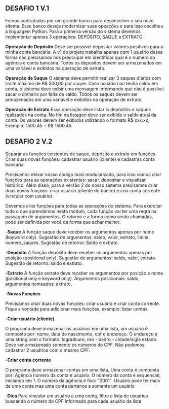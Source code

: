 ## DESAFIO 1 V.1

Fomos contratados por um grande banco para desenvolver o seu novo sitema. Esse banco deseja modernizar suas opeações e para isso escolheu a linguagem Python. Para a primeira versão do sistema devemos implementar apenas 3 operações: DEPÓSITO, SAQUE e EXTRATO.

**Operação de Depósito**
Deve ser possível depositar valores positivos para a minha conta bancária. A v1 do projeto trabalha apenas com 1 usuário dessa forma não precisamos nos preocupar em identificar qual é o número da agência e conta bancária. Todos os depositos devem ser armazenados em uma variável e exibidos na operação de extrato.

**Operação de Saque**
O sistema deve permitir realizar 3 saques diários com limite máximo de R$ 500,00 por saque. Caso usuário não tenha saldo em conta, o sistema deve exibir uma mensagem informando que não é possível sacar o dinheiro por falta de saldo. Todos os saques devem ser armazenados em uma variável e exibidos na operação de extrato.

**Operação de Extrato**
Essa operação deve listar is depósitos e saques realizados na conta. No fim da listagen deve ser exibido o saldo atual da conta.
Os valores devem ser exibidos utilizando o formato R$ xxx.xx, Exemplo: 1500.45 = R$ 1500.45

## DESAFIO 2 V.2

Separar as funções existentes de saque, depósito e extrato em funções. Criar duas novas funções: cadastrar usuário (cliente) e cadastras conta bancária.

Precisamos deixar nosso código mais modularizado, para isso vamos criar funções para as operações existentes: sacar, depositar e visualizar histórico. Além disso, para a versão 2 do nosso sistema precisamos criar duas novas funções: criar usuário (cliente do banco) e cria conta corrente (vincular com usuário).

Devemos criar funções para todas as operações do sistema. Para exercitar tudo o que aprendemos neste módulo, cada função vai ter uma regra na passagem de argumentos. O retorno e a forma como serão chamadas, pode ser definida por você da forma que achar melhor.

-**Saque**
A função saque deve receber os argumentos apenas por nome (keyword only). Sugestão de argumentos: saldo, valor, extrato, limite, numero_saques. Sugestão de retorno: Saldo e extrato.

-**Depósito**
A função depósito deve receber os argumentos apenas por posição (positional only). Sugestão de argumentos: saldo, valor, extrato. Sugestão de retorno: saldo e extrato.

-**Extrato**
A função extrato deve receber os argumentos por posição e nome (positional only e keyword only). Argumentos posicionais: saldo, argumentos nomeados: extrato.

-**Novas Funções**

Precisamos criar duas novas funções: criar usuário e criar conta corrente. Fique a vontade para adicionar mais funções, exemplo: listar contas.

-**Criar usuário (cliente)**

O programa deve armazenar os usuários em uma lista, um usuário é composto por: nome, data de nascimento, cpf e endereço. O endereço é uma string com o formato: logradouro, nro - bairro - cidade/sigla estado. Deve ser armazenado somento os números do CPF. Não podemos cadastrar 2 usuários com o mesmo CPF.

-**Criar conta corrente**

O programa deve armazenar contas em uma lista, Uma conta é composta por: Agência número da conta e usuário. O número da conta é sequencial, iniciando em 1. O número da agência é fixo: "0001". Usuário pode ter mais de uma conta mas uma conta pertence a somente um usuário

-**Dica**
Para vincular um usuário a uma conta, filtre a lista de usuários buscando o número do CPF informado para cada usuário da lista